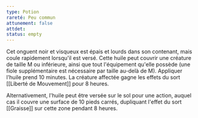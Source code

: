 ```yaml
---
type: Potion
rareté: Peu commun
attunement: false
attdet:
status: empty
---
```

Cet onguent noir et visqueux est épais et lourds dans son contenant, mais coule rapidement lorsqu'il est versé. Cette huile peut couvrir une créature de taille M ou inférieure, ainsi que tout l'équipement qu'elle possède (une fiole supplémentaire est nécessaire par taille au-delà de M). Appliquer l'huile prend 10 minutes. La créature affectée gagne les effets du sort [[Liberté de Mouvement]] pour 8 heures.

Alternativement, l'huile peut être versée sur le sol pour une action, auquel cas il couvre une surface de 10 pieds carrés, dupliquant l'effet du sort [[Graisse]] sur cette zone pendant 8 heures. 